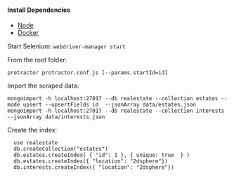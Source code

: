 #### Install Dependencies
* [Node](https://nodejs.org/en/download/)
* [Docker](https://www.docker.com/)

Start Selenium:
```webdriver-manager start```


From the root folder:

```protractor protractor.conf.js [--params.startId=id]```


Import the scraped data:
```
mongoimport -h localhost:27017 --db realestate --collection estates --mode upsert --upsertFields id  --jsonArray data/estates.json
mongoimport -h localhost:27017 --db realestate --collection interests  --jsonArray data/interests.json
```

Create the index:
```
  use realestate
  db.createCollection("estates")
  db.estates.createIndex( { "id": 1 }, { unique: true  } )
  db.estates.createIndex({ "location": "2dsphere"})
  db.interests.createIndex({ "location": "2dsphere"})
```
